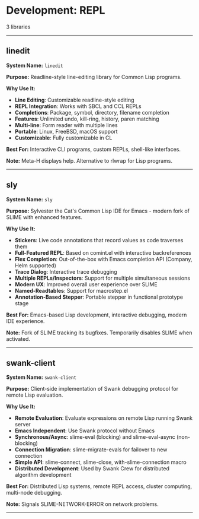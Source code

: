 # Development: REPL

3 libraries

---

## linedit

**System Name:** `linedit`

**Purpose:** Readline-style line-editing library for Common Lisp programs.

**Why Use It:**
- **Line Editing**: Customizable readline-style editing
- **REPL Integration**: Works with SBCL and CCL REPLs
- **Completions**: Package, symbol, directory, filename completion
- **Features**: Unlimited undo, kill-ring, history, paren matching
- **Multi-line**: Form reader with multiple lines
- **Portable**: Linux, FreeBSD, macOS support
- **Customizable**: Fully customizable in CL

**Best For:** Interactive CLI programs, custom REPLs, shell-like interfaces.

**Note:** Meta-H displays help. Alternative to rlwrap for Lisp programs.

---


## sly

**System Name:** `sly`

**Purpose:** Sylvester the Cat's Common Lisp IDE for Emacs - modern fork of SLIME with enhanced features.

**Why Use It:**
- **Stickers**: Live code annotations that record values as code traverses them
- **Full-Featured REPL**: Based on comint.el with interactive backreferences
- **Flex Completion**: Out-of-the-box with Emacs completion API (Company, Helm supported)
- **Trace Dialog**: Interactive trace debugging
- **Multiple REPLs/Inspectors**: Support for multiple simultaneous sessions
- **Modern UX**: Improved overall user experience over SLIME
- **Named-Readtables**: Support for macrostep.el
- **Annotation-Based Stepper**: Portable stepper in functional prototype stage

**Best For:** Emacs-based Lisp development, interactive debugging, modern IDE experience.

**Note:** Fork of SLIME tracking its bugfixes. Temporarily disables SLIME when activated.

---


## swank-client

**System Name:** `swank-client`

**Purpose:** Client-side implementation of Swank debugging protocol for remote Lisp evaluation.

**Why Use It:**
- **Remote Evaluation**: Evaluate expressions on remote Lisp running Swank server
- **Emacs Independent**: Use Swank protocol without Emacs
- **Synchronous/Async**: slime-eval (blocking) and slime-eval-async (non-blocking)
- **Connection Migration**: slime-migrate-evals for failover to new connection
- **Simple API**: slime-connect, slime-close, with-slime-connection macro
- **Distributed Development**: Used by Swank Crew for distributed algorithm development

**Best For:** Distributed Lisp systems, remote REPL access, cluster computing, multi-node debugging.

**Note:** Signals SLIME-NETWORK-ERROR on network problems.

---


